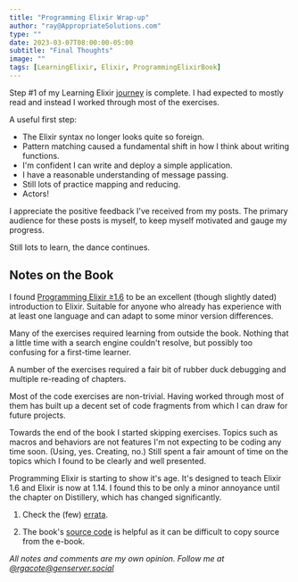 ```yaml
---
title: "Programming Elixir Wrap-up"
author: "ray@AppropriateSolutions.com"
type: ""
date: 2023-03-07T08:00:00-05:00
subtitle: "Final Thoughts"
image: ""
tags: [LearningElixir, Elixir, ProgrammingElixirBook]
---
```


Step #1 of my Learning Elixir [journey](https://rgacote.github.io/dinosaurdance/posts/the-plan/) is complete.
I had expected to mostly read and instead I worked through most of the exercises.

A useful first step:
- The Elixir syntax no longer looks quite so foreign.
- Pattern matching caused a fundamental shift in how I think about writing functions.
- I'm confident I can write and deploy a simple application.
- I have a reasonable understanding of message passing.
- Still lots of practice mapping and reducing.
- Actors!

I appreciate the positive feedback I've received from my posts.
The primary audience for these posts is myself, to keep myself motivated and gauge my progress.

Still lots to learn, the dance continues.

<!--more-->

## Notes on the Book

I found [Programming Elixir ≥1.6](https://pragprog.com/titles/elixir16/programming-elixir-1-6/)
to be an excellent (though slightly dated) introduction to Elixir.
Suitable for anyone who already has experience with at least one language and can adapt to some minor version differences.

Many of the exercises required learning from outside the book.
Nothing that a little time with a search engine couldn't resolve, but possibly too confusing for a first-time learner.

A number of the exercises required a fair bit of rubber duck debugging and multiple re-reading of chapters.

Most of the code exercises are non-trivial.
Having worked through most of them has built up a decent set of code fragments from which I can draw for future projects.

Towards the end of the book I started skipping exercises.
Topics such as macros and behaviors are not features I'm not expecting to be coding any time soon.
(Using, yes. Creating, no.)
Still spent a fair amount of time on the topics which I found to be clearly and well presented.

Programming Elixir is starting to show it's age.
It's designed to teach Elixir 1.6 and Elixir is now at 1.14.
I found this to be only a minor annoyance until the chapter on Distillery, which has changed significantly.

1. Check the (few) [errata](https://devtalk.com/books/programming-elixir-1-6/errata).

1. The book's [source code](https://media.pragprog.com/titles/elixir16/code/elixir16-code.zip) is helpful as
it can be difficult to copy source from the e-book.

_All notes and comments are my own opinion. Follow me at [@rgacote@genserver.social](https://genserver.social/rgacote)_

